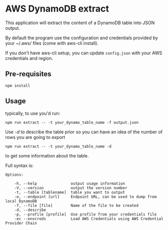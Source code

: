 # AWS DynamoDB extract

This application will extract the content of a DynamoDB table into JSON output.

By default the program use the configuration and credentials provided by your ~/.aws/ files (come with aws-cli install).

If you don't have aws-cli setup, you can update `config.json` with your AWS credentials and region.

## Pre-requisites

```
npm install
```

## Usage

typically, to use you'd run:

```
npm run extract -- -t your_dynamo_table_name -f output.json
```

Use *-d* to describe the table prior so you can have an idea of the number of rows you are going to export

```
npm run extract -- -t your_dynamo_table_name -d
```

to get some information about the table.

Full syntax is:

    Options:

    	-h, --help               output usage information
    	-V, --version            output the version number
    	-t, --table [tablename]  table you want to output
    	-e, --endpoint [url]     Endpoint URL, can be used to dump from local DynamoDB
    	-f, --file [file]        Name of the file to be created
    	-d, --describe
    	-p, --profile [profile]  Use profile from your credentials file
    	-ec --envcreds           Load AWS Credentials using AWS Credential Provider Chain
